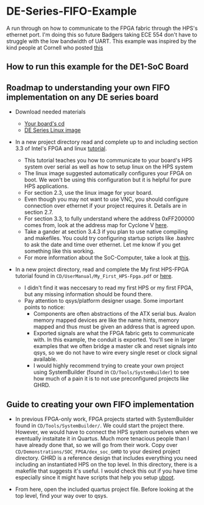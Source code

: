 # DE-Series-FIFO-Example
A run through on how to communicate to the FPGA fabric through the HPS's ethernet port. I'm doing this so future Badgers taking ECE 554 don't have to struggle with the low bandwidth of UART. This example was inspired by the kind people at Cornell who posted [this](https://people.ece.cornell.edu/land/courses/ece5760/DE1_SOC/HPS_peripherials/FPGA_addr_index.html)

## How to run this example for the DE1-SoC Board


## Roadmap to understanding your own FIFO implementation on any DE series board
* Download needed materials
   - [Your board's cd](http://download.terasic.com/)
   - [DE Series Linux image](https://www.intel.com/content/www/us/en/programmable/support/training/university/materials-software.html)
   
* In a new project directory read and complete up to and including section 3.3 of Intel's FPGA and linux [tutorial](ftp://ftp.intel.com/pub/fpgaup/pub/Intel_Material/18.0/Tutorials/Linux_On_DE_Series_Boards.pdf).
   - This tutorial teaches you how to communicate to your board's HPS system over serial as well as how to setup linux on the HPS system
   - The linux image suggested automatically configures your FPGA on boot. We won't be using this configuration but it is helpful for pure HPS applications.
   - For section 2.3, use the linux image for your board.
   - Even though you may not want to use VNC, you should configure connection over ethernet if your project requires it. Details are in section 2.7.
   - For section 3.3, to fully understand where the address 0xFF200000 comes from, look at the address map for Cyclone V [here](https://www.intel.com/content/www/us/en/programmable/hps/cyclone-v/hps.html).
   - Take a gander at section 3.4.3 if you plan to use native compiling and makefiles. You could try configuring startup scripts like .bashrc to ask the date and time over ethernet. Let me know if you get something like this working.
   - For more information about the SoC-Computer, take a look at [this](ftp.intel.com/Pub/fpgaup/pub/Intel_Material/18.0/Computer_Systems/DE1-SoC/DE1-SoC_Computer_ARM.pdf).
* In a new project directory, read and complete the My first HPS-FPGA tutorial found in `CD/UserManual/My_First_HPS-Fpga.pdf` or [here](http://terasic.yubacollegecompsci.com/resources/My_First_HPS-Fpga.pdf).
   - I didn't find it was neccesary to read my first HPS or my first FPGA, but any missing information should be found there.
   - Pay attention to qsys/platform designer usage. Some important points to notice:
     - Components are often abstractions of the ATX serial bus. Avalon memory mapped devices are like the name hints, memory mapped and thus must be given an address that is agreed upon.
     - Exported signals are what the FPGA fabric gets to communicate with. In this example, the conduit is exported. You'll see in larger examples that we often bridge a master clk and reset signals into qsys, so we do not have to wire every single reset or clock signal available.
     - I would highly recommend trying to create your own project using SystemBuilder (found in `CD/Tools/SystemBuilder`) to see how much of a pain it is to not use preconfigured projects like GHRD.
 
## Guide to creating your own FIFO implementation
* In previous FPGA-only work, FPGA projects started with SystemBuilder found in `CD/Tools/SystemBuilder/`. We could start the project there. However, we would have to connect the HPS system ourselves when we eventually instaitate it in Quartus. Much more tenacious people than I have already done that, so we will go from their work. Copy over `CD/Demonstrations/SOC_FPGA/dex_soc_GHRD` to your desired project directory. GHRD is a reference design that includes everything you need including an instantiated HPS on the top level. In this directory, there is a makefile that suggests it's useful. I would check this out if you have time especially since it might have scripts that help you setup [uboot](https://rocketboards.org/foswiki/Documentation/PreloaderUbootCustomization131).

* From here, open the included quartus project file. Before looking at the top level, find your way over to qsys. 
